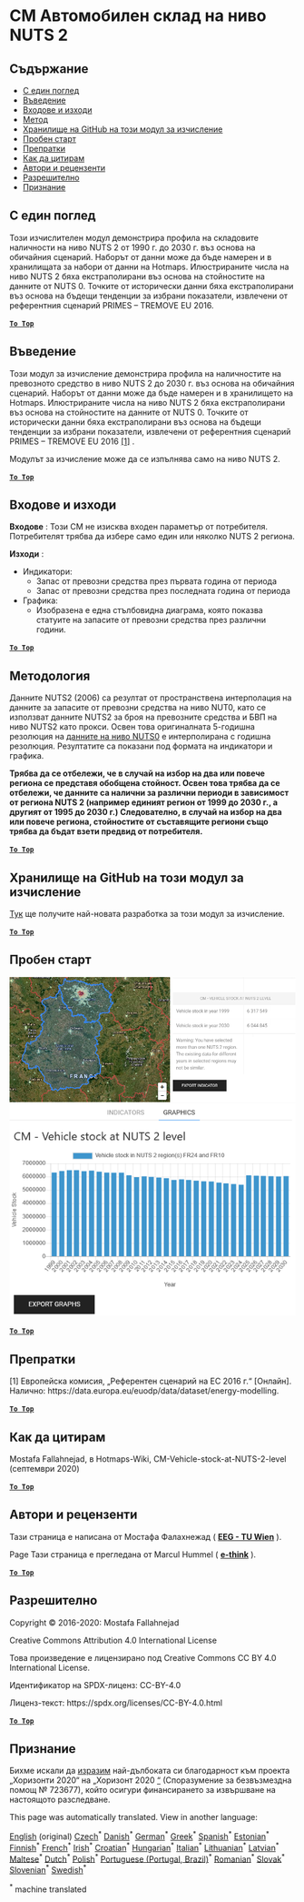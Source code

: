 <h1><a class="anchor" id="cm-vehicle-stock-at-nuts-2-level" href="#cm-vehicle-stock-at-nuts-2-level"><i class="fa fa-link"></i></a>CM Автомобилен склад на ниво NUTS 2</h1><h2><a class="anchor" id="table-of-contents" href="#table-of-contents"><i class="fa fa-link"></i></a> Съдържание</h2><ul><li> <a href="#in-a-glance">С един поглед</a></li><li> <a href="#introduction">Въведение</a></li><li> <a href="#inputs-and-outputs">Входове и изходи</a></li><li> <a href="#method">Метод</a></li><li> <a href="#github-repository-of-this-calculation-module">Хранилище на GitHub на този модул за изчисление</a></li><li> <a href="#sample-run">Пробен старт</a></li><li> <a href="#references">Препратки</a></li><li> <a href="#how-to-cite">Как да цитирам</a></li><li> <a href="#authors-and-reviewers">Автори и рецензенти</a></li><li> <a href="#license">Разрешително</a></li><li> <a href="#acknowledgement">Признание</a></li></ul><h2><a class="anchor" id="in-a-glance" href="#in-a-glance"><i class="fa fa-link"></i></a> С един поглед</h2><p> Този изчислителен модул демонстрира профила на складовите наличности на ниво NUTS 2 от 1990 г. до 2030 г. въз основа на обичайния сценарий. Наборът от данни може да бъде намерен и в хранилищата за набори от данни на Hotmaps. Илюстрираните числа на ниво NUTS 2 бяха екстраполирани въз основа на стойностите на данните от NUTS 0. Точките от исторически данни бяха екстраполирани въз основа на бъдещи тенденции за избрани показатели, извлечени от референтния сценарий PRIMES – TREMOVE EU 2016.</p><p> <a href="#table-of-contents"><strong><code>To Top</code></strong></a></p><h2><a class="anchor" id="introduction" href="#introduction"><i class="fa fa-link"></i></a> Въведение</h2><p> Този модул за изчисление демонстрира профила на наличностите на превозното средство в ниво NUTS 2 до 2030 г. въз основа на обичайния сценарий. Наборът от данни може да бъде намерен и в хранилището на Hotmaps. Илюстрираните числа на ниво NUTS 2 бяха екстраполирани въз основа на стойностите на данните от NUTS 0. Точките от исторически данни бяха екстраполирани въз основа на бъдещи тенденции за избрани показатели, извлечени от референтния сценарий PRIMES – TREMOVE EU 2016 <a href="#references">[1]</a> .</p><p> Модулът за изчисление може да се изпълнява само на ниво NUTS 2.</p><p> <a href="#table-of-contents"><strong><code>To Top</code></strong></a></p><h2><a class="anchor" id="inputs-and-outputs" href="#inputs-and-outputs"><i class="fa fa-link"></i></a> Входове и изходи</h2><p> <strong>Входове</strong> : Този CM не изисква входен параметър от потребителя. Потребителят трябва да избере само един или няколко NUTS 2 региона.</p><p> <strong>Изходи</strong> :</p><ul><li> Индикатори:<ul><li> Запас от превозни средства през първата година от периода</li><li> Запас от превозни средства през последната година от периода</li></ul></li><li> Графика:<ul><li> Изобразена е една стълбовидна диаграма, която показва статуите на запасите от превозни средства през различни години.</li></ul></li></ul><p> <a href="#table-of-contents"><strong><code>To Top</code></strong></a></p><h2><a class="anchor" id="methodology" href="#methodology"><i class="fa fa-link"></i></a> Методология</h2><p> Данните NUTS2 (2006) са резултат от пространствена интерполация на данните за запасите от превозни средства на ниво NUT0, като се използват данните NUTS2 за броя на превозните средства и БВП на ниво NUTS2 като прокси. Освен това оригиналната 5-годишна резолюция на <a href="https://gitlab.com/hotmaps/transport/nuts0">данните на ниво NUTS0</a> е интерполирана с годишна резолюция. Резултатите са показани под формата на индикатори и графика.</p><p> <strong>Трябва да се отбележи, че в случай на избор на два или повече региона се представя обобщена стойност. Освен това трябва да се отбележи, че данните са налични за различни периоди в зависимост от региона NUTS 2 (например единият регион от 1999 до 2030 г., а другият от 1995 до 2030 г.) Следователно, в случай на избор на два или повече региона, стойностите от съставящите региони също трябва да бъдат взети предвид от потребителя.</strong></p><p> <a href="#table-of-contents"><strong><code>To Top</code></strong></a></p><h2><a class="anchor" id="github-repository-of-this-calculation-module" href="#github-repository-of-this-calculation-module"><i class="fa fa-link"></i></a> Хранилище на GitHub на този модул за изчисление</h2><p> <a href="https://github.com/HotMaps/vehicle_stock/tree/develop">Тук</a> ще получите най-новата разработка за този модул за изчисление.</p><p> <a href="#table-of-contents"><strong><code>To Top</code></strong></a></p><h2><a class="anchor" id="sample-run" href="#sample-run"><i class="fa fa-link"></i></a> Пробен старт</h2><img src="/en/CM-Vehicle-stock-at-NUTS-2-level/1.png"/><img src="/en/CM-Vehicle-stock-at-NUTS-2-level/2.png"/><p> <a href="#table-of-contents"><strong><code>To Top</code></strong></a></p><h2><a class="anchor" id="references" href="#references"><i class="fa fa-link"></i></a> Препратки</h2><p> [1] Европейска комисия, „Референтен сценарий на ЕС 2016 г.“ [Онлайн]. Налично: https://data.europa.eu/euodp/data/dataset/energy-modelling.</p><p> <a href="#table-of-contents"><strong><code>To Top</code></strong></a></p><h2><a class="anchor" id="how-to-cite" href="#how-to-cite"><i class="fa fa-link"></i></a> Как да цитирам</h2><p> Mostafa Fallahnejad, в Hotmaps-Wiki, CM-Vehicle-stock-at-NUTS-2-level (септември 2020)</p><p> <a href="#table-of-contents"><strong><code>To Top</code></strong></a></p><h2><a class="anchor" id="authors-and-reviewers" href="#authors-and-reviewers"><i class="fa fa-link"></i></a> Автори и рецензенти</h2><p> Тази страница е написана от Мостафа Фалахнежад ( <strong><a href="https://eeg.tuwien.ac.at/">EEG - TU Wien</a></strong> ).</p><p> Page Тази страница е прегледана от Marcul Hummel ( <strong><a href="https://e-think.ac.at">e-think</a></strong> ).</p><p> <a href="#table-of-contents"><strong><code>To Top</code></strong></a></p><h2><a class="anchor" id="license" href="#license"><i class="fa fa-link"></i></a> Разрешително</h2><p> Copyright © 2016-2020: Mostafa Fallahnejad</p><p> Creative Commons Attribution 4.0 International License</p><p> Това произведение е лицензирано под Creative Commons CC BY 4.0 International License.</p><p> Идентификатор на SPDX-лиценз: CC-BY-4.0</p><p> Лиценз-текст: https://spdx.org/licenses/CC-BY-4.0.html</p><p> <a href="#table-of-contents"><strong><code>To Top</code></strong></a></p><h2><a class="anchor" id="acknowledgement" href="#acknowledgement"><i class="fa fa-link"></i></a> Признание</h2><p> Бихме искали да <a href="https://www.hotmaps-project.eu">изразим</a> най-дълбоката си благодарност към проекта „Хоризонти 2020“ на „Хоризонт 2020 <a href="https://www.hotmaps-project.eu">“</a> (Споразумение за безвъзмездна помощ № 723677), който осигури финансирането за извършване на настоящото разследване.</p>
<!--- THIS IS A SUPER UNIQUE IDENTIFIER -->

This page was automatically translated. View in another language:

[English](../en/CM-Vehicle-stock-at-NUTS-2-level) (original)  [Czech](../cs/CM-Vehicle-stock-at-NUTS-2-level)<sup>\*</sup> [Danish](../da/CM-Vehicle-stock-at-NUTS-2-level)<sup>\*</sup> [German](../de/CM-Vehicle-stock-at-NUTS-2-level)<sup>\*</sup> [Greek](../el/CM-Vehicle-stock-at-NUTS-2-level)<sup>\*</sup> [Spanish](../es/CM-Vehicle-stock-at-NUTS-2-level)<sup>\*</sup> [Estonian](../et/CM-Vehicle-stock-at-NUTS-2-level)<sup>\*</sup> [Finnish](../fi/CM-Vehicle-stock-at-NUTS-2-level)<sup>\*</sup> [French](../fr/CM-Vehicle-stock-at-NUTS-2-level)<sup>\*</sup> [Irish](../ga/CM-Vehicle-stock-at-NUTS-2-level)<sup>\*</sup> [Croatian](../hr/CM-Vehicle-stock-at-NUTS-2-level)<sup>\*</sup> [Hungarian](../hu/CM-Vehicle-stock-at-NUTS-2-level)<sup>\*</sup> [Italian](../it/CM-Vehicle-stock-at-NUTS-2-level)<sup>\*</sup> [Lithuanian](../lt/CM-Vehicle-stock-at-NUTS-2-level)<sup>\*</sup> [Latvian](../lv/CM-Vehicle-stock-at-NUTS-2-level)<sup>\*</sup> [Maltese](../mt/CM-Vehicle-stock-at-NUTS-2-level)<sup>\*</sup> [Dutch](../nl/CM-Vehicle-stock-at-NUTS-2-level)<sup>\*</sup> [Polish](../pl/CM-Vehicle-stock-at-NUTS-2-level)<sup>\*</sup> [Portuguese (Portugal, Brazil)](../pt/CM-Vehicle-stock-at-NUTS-2-level)<sup>\*</sup> [Romanian](../ro/CM-Vehicle-stock-at-NUTS-2-level)<sup>\*</sup> [Slovak](../sk/CM-Vehicle-stock-at-NUTS-2-level)<sup>\*</sup> [Slovenian](../sl/CM-Vehicle-stock-at-NUTS-2-level)<sup>\*</sup> [Swedish](../sv/CM-Vehicle-stock-at-NUTS-2-level)<sup>\*</sup> 

<sup>\*</sup> machine translated
